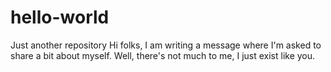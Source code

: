 # hello-world
Just another repository
Hi folks, I am writing a message where I'm asked to share a bit about myself. Well, there's not much to me, I just exist like you. 
